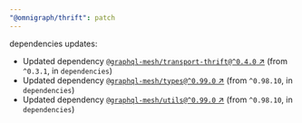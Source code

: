 ```yaml
---
"@omnigraph/thrift": patch
---
```

dependencies updates:
  - Updated dependency [`@graphql-mesh/transport-thrift@^0.4.0` ↗︎](https://www.npmjs.com/package/@graphql-mesh/transport-thrift/v/0.4.0) (from `^0.3.1`, in `dependencies`)
  - Updated dependency [`@graphql-mesh/types@^0.99.0` ↗︎](https://www.npmjs.com/package/@graphql-mesh/types/v/0.99.0) (from `^0.98.10`, in `dependencies`)
  - Updated dependency [`@graphql-mesh/utils@^0.99.0` ↗︎](https://www.npmjs.com/package/@graphql-mesh/utils/v/0.99.0) (from `^0.98.10`, in `dependencies`)
